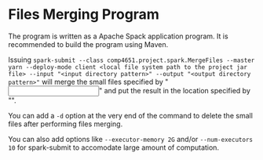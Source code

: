 # Files Merging Program
The program is written as a Apache Spack application program. It is recommended to build the program using Maven.

Issuing `spark-submit --class comp4651.project.spark.MergeFiles --master yarn --deploy-mode client
<local file system path to the project jar file> --input "<input directory pattern>" --output "<output directory pattern>"`
will merge the small files specified by "<input directory pattern>" and put the result in the location specified by "<output directory pattern>".

You can add a `-d` option at the very end of the command to delete the small files after performing files merging.

You can also add options like `--executor-memory 2G` and/or `--num-executors 10` for spark-submit to accomodate large amount of computation.
